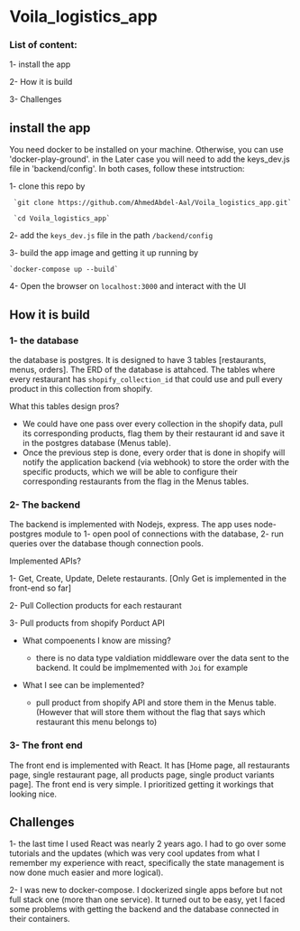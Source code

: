 # Voila_logistics_app

### List of content:
  1- install the app
  
  2- How it is build
  
  3- Challenges
  
  
 ## install the app
   You need docker to be installed on your machine. Otherwise, you can use 'docker-play-ground'. in the Later case you will need to add the keys_dev.js file in 'backend/config'. In both cases, follow these intstruction:
   
  1- clone this repo by
     
     `git clone https://github.com/AhmedAbdel-Aal/Voila_logistics_app.git`
     
     `cd Voila_logistics_app`
     
  2- add the `keys_dev.js` file in the path `/backend/config`
     
  3- build the app image and getting it up running by
    
    `docker-compose up --build`
    
  4- Open the browser on `localhost:3000` and interact with the UI
  
 ## How it is build
 
 ### 1- the database
 
 the database is postgres. It is designed to have 3 tables [restaurants, menus, orders]. The ERD of the database is attahced. The tables where every restaurant has `shopify_collection_id` that could use and pull every product in this collection from shopify.
 
 What this tables design pros?
  - We could have one pass over every collection in the shopify data, pull its corresponding products, flag them by their restaurant id and save it in the postgres database (Menus table).
  - Once the previous step is done, every order that is done in shopify will notify the application backend (via webhook) to store the order with the specific products, which we will be able to configure their corresponding restaurants from the flag in the Menus tables.




### 2- The backend
The backend is implemented with Nodejs, express. The app uses node-postgres module to 1- open pool of connections with the database, 2- run queries over the database though connection pools.

Implemented APIs?

  1- Get, Create, Update, Delete restaurants. [Only Get is implemented in the front-end so far]
  
  2- Pull Collection products for each  restaurant
  
  3- Pull products from shopify Porduct API
  
  - What compoenents I know are missing?

      - there is no data type valdiation middleware over the data sent to the backend. It could be implmemented with `Joi` for example
  
 
  - What I see can be implemented?

      - pull product from shopify API and store them in the Menus table. (However that will store them without the flag that says which restaurant this menu belongs to)
  
### 3- The front end

The front end is implemented with React. It has [Home page, all restaurants page, single restaurant page, all products page, single product variants page].
The front end is very simple. I prioritized getting it workings that looking nice.
  
  
  
  
  
  ## Challenges
  
  1- the last time I used React was nearly 2 years ago. I had to go over some tutorials and the updates (which was very cool updates from what I remember my experience with react, specifically the state management is now done much easier and more logical).
  
  2- I was new to docker-compose. I dockerized single apps before but not full stack one (more than one service). It turned out to be easy, yet I faced some problems with getting the backend and the database connected in their containers.
  
  
  
  
  
  
  
  
  
  
  
  
  
